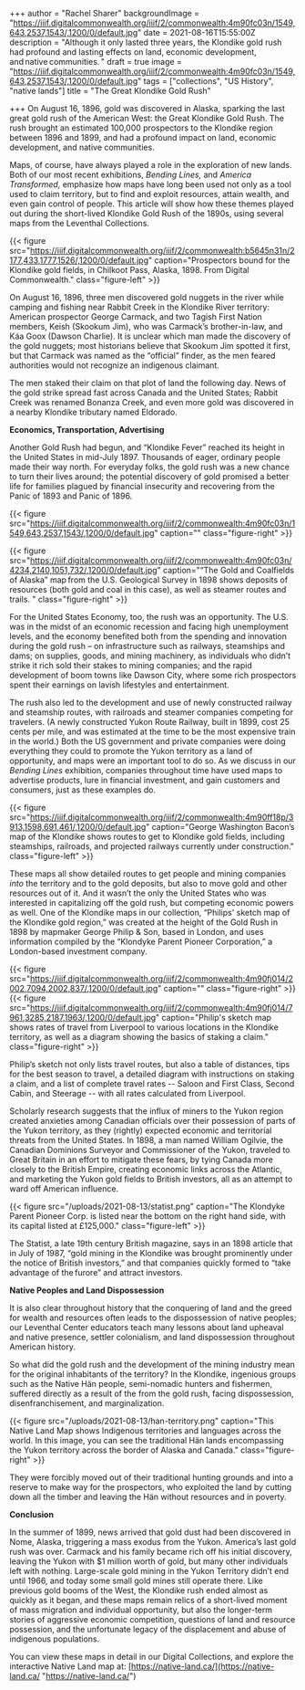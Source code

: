 +++
author = "Rachel Sharer"
backgroundImage = "https://iiif.digitalcommonwealth.org/iiif/2/commonwealth:4m90fc03n/1549,643,2537,1543/,1200/0/default.jpg"
date = 2021-08-16T15:55:00Z
description = "Although it only lasted three years, the Klondike gold rush had profound and lasting effects on land, economic development, and native communities. "
draft = true
image = "https://iiif.digitalcommonwealth.org/iiif/2/commonwealth:4m90fc03n/1549,643,2537,1543/,1200/0/default.jpg"
tags = ["collections", "US History", "native lands"]
title = "The Great Klondike Gold Rush"

+++
On August 16, 1896, gold was discovered in Alaska, sparking the last great gold rush of the American West: the Great Klondike Gold Rush. The rush brought an estimated 100,000 prospectors to the Klondike region between 1896 and 1899, and had a profound impact on land, economic development, and native communities.

Maps, of course, have always played a role in the exploration of new lands. Both of our most recent exhibitions, _Bending Lines,_ and _America Transformed,_ emphasize how maps have long been used not only as a tool used to claim territory, but to find and exploit resources, attain wealth, and even gain control of people. This article will show how these themes played out during the short-lived Klondike Gold Rush of the 1890s, using several maps from the Leventhal Collections.

{{< figure src="https://iiif.digitalcommonwealth.org/iiif/2/commonwealth:b5645n31n/2177,433,1777,1526/,1200/0/default.jpg" caption="Prospectors bound for the Klondike gold fields, in Chilkoot Pass, Alaska, 1898. From Digital Commonwealth." class="figure-left" >}}

On August 16, 1896, three men discovered gold nuggets in the river while camping and fishing near Rabbit Creek in the Klondike River territory: American prospector George Carmack, and two Tagish First Nation members, Keish (Skookum Jim), who was Carmack’s brother-in-law, and Káa Goox (Dawson Charlie). It is unclear which man made the discovery of the gold nuggets; most historians believe that Skookum Jim spotted it first, but that Carmack was named as the “official” finder, as the men feared authorities would not recognize an indigenous claimant.

The men staked their claim on that plot of land the following day. News of the gold strike spread fast across Canada and the United States; Rabbit Creek was renamed Bonanza Creek, and even more gold was discovered in a nearby Klondike tributary named Eldorado.

**Economics, Transportation, Advertising**

Another Gold Rush had begun, and “Klondike Fever” reached its height in the United States in mid-July 1897. Thousands of eager, ordinary people made their way north. For everyday folks, the gold rush was a new chance to turn their lives around; the potential discovery of gold promised a better life for families plagued by financial insecurity and recovering from the Panic of 1893 and Panic of 1896.

{{< figure src="https://iiif.digitalcommonwealth.org/iiif/2/commonwealth:4m90fc03n/1549,643,2537,1543/,1200/0/default.jpg" caption="" class="figure-right" >}}

{{< figure src="https://iiif.digitalcommonwealth.org/iiif/2/commonwealth:4m90fc03n/4234,2140,1051,732/,1200/0/default.jpg" caption="“The Gold and Coalfields of Alaska” map from the U.S. Geological Survey in 1898 shows deposits of resources (both gold and coal in this case), as well as steamer routes and trails. " class="figure-right" >}}

For the United States Economy, too, the rush was an opportunity. The U.S. was in the midst of an economic recession and facing high unemployment levels, and the economy benefited both from the spending and innovation during the gold rush – on infrastructure such as railways, steamships and dams; on supplies, goods, and mining machinery, as individuals who didn’t strike it rich sold their stakes to mining companies; and the rapid development of boom towns like Dawson City, where some rich prospectors spent their earnings on lavish lifestyles and entertainment.

The rush also led to the development and use of newly constructed railway and steamship routes, with railroads and steamer companies competing for travelers. (A newly constructed Yukon Route Railway, built in 1899, cost 25 cents per mile, and was estimated at the time to be the most expensive train in the world.) Both the US government and private companies were doing everything they could to promote the Yukon territory as a land of opportunity, and maps were an important tool to do so. As we discuss in our _Bending Lines_ exhibition, companies throughout time have used maps to advertise products, lure in financial investment, and gain customers and consumers, just as these examples do.

{{< figure src="https://iiif.digitalcommonwealth.org/iiif/2/commonwealth:4m90ff18p/3913,1598,691,461/,1200/0/default.jpg" caption="George Washington Bacon’s map of the Klondike shows routes to get to Klondike gold fields, including steamships, railroads, and projected railways currently under construction." class="figure-left" >}}

These maps all show detailed routes to get people and mining companies _into_ the territory and to the gold deposits, but also to move gold and other resources out of it. And it wasn’t the only the United States who was interested in capitalizing off the gold rush, but competing economic powers as well. One of the Klondike maps in our collection, “Philips' sketch map of the Klondike gold region,” was created at the height of the Gold Rush in 1898 by mapmaker George Philip & Son, based in London, and uses information compiled by the “Klondyke Parent Pioneer Corporation,” a London-based investment company. 

{{< figure src="https://iiif.digitalcommonwealth.org/iiif/2/commonwealth:4m90fj014/2002,7094,2002,837/,1200/0/default.jpg" caption="" class="figure-right" >}}
{{< figure src="https://iiif.digitalcommonwealth.org/iiif/2/commonwealth:4m90fj014/7961,3285,2187,1963/,1200/0/default.jpg" caption="Philip's sketch map shows rates of travel from Liverpool to various locations in the Klondike territory, as well as a diagram showing the basics of staking a claim." class="figure-right" >}}

Philip’s sketch not only lists travel routes, but also a table of distances, tips for the best season to travel, a detailed diagram with instructions on staking a claim, and a list of complete travel rates -- Saloon and First Class, Second Cabin, and Steerage -- with all rates calculated from Liverpool.

Scholarly research suggests that the influx of miners to the Yukon region created anxieties among Canadian officials over their possession of parts of the Yukon territory, as they (rightly) expected economic and territorial threats from the United States. In 1898, a man named William Ogilvie, the Canadian Dominions Surveyor and Commissioner of the Yukon, traveled to Great Britain in an effort to mitigate these fears, by tying Canada more closely to the British Empire, creating economic links across the Atlantic, and marketing the Yukon gold fields to British investors, all as an attempt to ward off American influence.

 {{< figure src="/uploads/2021-08-13/statist.png" caption="The Klondyke Parent Pioneer Corp. is listed near the bottom on the right hand side, with its capital listed at £125,000." class="figure-left" >}}

The Statist, a late 19th century British magazine, says in an 1898 article that in July of 1987, “gold mining in the Klondike was brought prominently under the notice of British investors,” and that companies quickly formed to “take advantage of the furore” and attract investors.

**Native Peoples and Land Dispossession**

It is also clear throughout history that the conquering of land and the greed for wealth and resources often leads to the dispossession of native peoples; our Leventhal Center educators teach many lessons about land upheaval and native presence, settler colonialism, and land dispossession throughout American history.

So what did the gold rush and the development of the mining industry mean for the original inhabitants of the territory? In the Klondike, ingenious groups such as the Native Hän people, semi-nomadic hunters and fishermen, suffered directly as a result of the from the gold rush, facing dispossession, disenfranchisement, and marginalization.

{{< figure src="/uploads/2021-08-13/han-territory.png" caption="This Native Land Map shows Indigenous territories and languages across the world. In this image, you can see the traditional Hän lands encompassing the Yukon territory across the border of Alaska and Canada." class="figure-right" >}}

They were forcibly moved out of their traditional hunting grounds and into a reserve to make way for the prospectors, who exploited the land by cutting down all the timber and leaving the Hän without resources and in poverty.

**Conclusion**

In the summer of 1899, news arrived that gold dust had been discovered in Nome, Alaska, triggering a mass exodus from the Yukon. America’s last gold rush was over. Carmack and his family became rich off his initial discovery, leaving the Yukon with $1 million worth of gold, but many other individuals left with nothing. Large-scale gold mining in the Yukon Territory didn’t end until 1966, and today some small gold mines still operate there. Like previous gold booms of the West, the Klondike rush ended almost as quickly as it began, and these maps remain relics of a short-lived moment of mass migration and individual opportunity, but also the longer-term stories of aggressive economic competition, questions of land and resource possession, and the unfortunate legacy of the displacement and abuse of indigenous populations.

You can view these maps in detail in our Digital Collections, and explore the interactive Native Land map at: [https://native-land.ca/](https://native-land.ca/ "https://native-land.ca/")